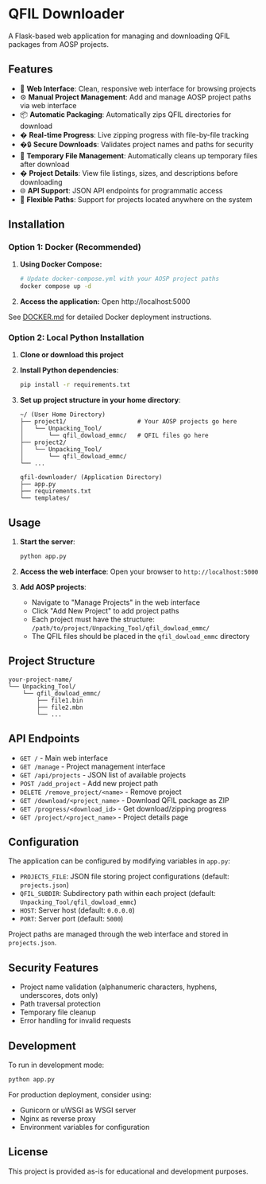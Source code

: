 # QFIL Downloader

A Flask-based web application for managing and downloading QFIL packages from AOSP projects.

## Features

- 🚀 **Web Interface**: Clean, responsive web interface for browsing projects
- ⚙️ **Manual Project Management**: Add and manage AOSP project paths via web interface
- 📦 **Automatic Packaging**: Automatically zips QFIL directories for download
- � **Real-time Progress**: Live zipping progress with file-by-file tracking
- �🔒 **Secure Downloads**: Validates project names and paths for security
- 🧹 **Temporary File Management**: Automatically cleans up temporary files after download
- � **Project Details**: View file listings, sizes, and descriptions before downloading
- 🌐 **API Support**: JSON API endpoints for programmatic access
- 🎯 **Flexible Paths**: Support for projects located anywhere on the system

## Installation

### Option 1: Docker (Recommended)

1. **Using Docker Compose:**
   ```bash
   # Update docker-compose.yml with your AOSP project paths
   docker compose up -d
   ```
   
2. **Access the application:**
   Open http://localhost:5000

See [DOCKER.md](DOCKER.md) for detailed Docker deployment instructions.

### Option 2: Local Python Installation

1. **Clone or download this project**
2. **Install Python dependencies**:
   ```bash
   pip install -r requirements.txt
   ```

3. **Set up project structure in your home directory**:
   ```
   ~/ (User Home Directory)
   ├── project1/                    # Your AOSP projects go here
   │   └── Unpacking_Tool/
   │       └── qfil_dowload_emmc/   # QFIL files go here
   ├── project2/
   │   └── Unpacking_Tool/
   │       └── qfil_dowload_emmc/
   └── ...
   
   qfil-downloader/ (Application Directory)
   ├── app.py
   ├── requirements.txt
   └── templates/
   ```

## Usage

1. **Start the server**:
   ```bash
   python app.py
   ```

2. **Access the web interface**:
   Open your browser to `http://localhost:5000`

3. **Add AOSP projects**:
   - Navigate to "Manage Projects" in the web interface
   - Click "Add New Project" to add project paths
   - Each project must have the structure: `/path/to/project/Unpacking_Tool/qfil_dowload_emmc/`
   - The QFIL files should be placed in the `qfil_dowload_emmc` directory

## Project Structure

```
your-project-name/
└── Unpacking_Tool/
    └── qfil_dowload_emmc/
        ├── file1.bin
        ├── file2.mbn
        └── ...
```

## API Endpoints

- `GET /` - Main web interface
- `GET /manage` - Project management interface  
- `GET /api/projects` - JSON list of available projects
- `POST /add_project` - Add new project path
- `DELETE /remove_project/<name>` - Remove project
- `GET /download/<project_name>` - Download QFIL package as ZIP
- `GET /progress/<download_id>` - Get download/zipping progress
- `GET /project/<project_name>` - Project details page

## Configuration

The application can be configured by modifying variables in `app.py`:

- `PROJECTS_FILE`: JSON file storing project configurations (default: `projects.json`)
- `QFIL_SUBDIR`: Subdirectory path within each project (default: `Unpacking_Tool/qfil_dowload_emmc`)
- `HOST`: Server host (default: `0.0.0.0`)
- `PORT`: Server port (default: `5000`)

Project paths are managed through the web interface and stored in `projects.json`.

## Security Features

- Project name validation (alphanumeric characters, hyphens, underscores, dots only)
- Path traversal protection
- Temporary file cleanup
- Error handling for invalid requests

## Development

To run in development mode:
```bash
python app.py
```

For production deployment, consider using:
- Gunicorn or uWSGI as WSGI server
- Nginx as reverse proxy
- Environment variables for configuration

## License

This project is provided as-is for educational and development purposes.